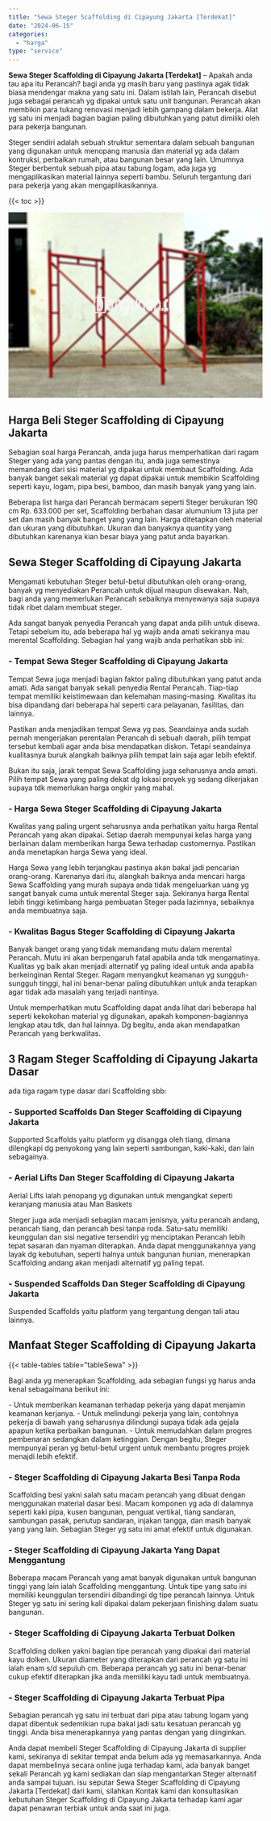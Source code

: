```yaml
---
title: "Sewa Steger Scaffolding di Cipayung Jakarta [Terdekat]"
date: "2024-06-15"
categories: 
  - "harga"
type: "service"
---
```


**Sewa Steger Scaffolding di Cipayung Jakarta \[Terdekat\]** – Apakah anda tau apa itu Perancah? bagi anda yg masih baru yang pastinya agak tidak biasa mendengar makna yang satu ini. Dalam istilah lain, Perancah disebut juga sebagai perancah yg dipakai untuk satu unit bangunan. Perancah akan membikin para tukang renovasi menjadi lebih gampang dalam bekerja. Alat yg satu ini menjadi bagian bagian paling dibutuhkan yang patut dimiliki oleh para pekerja bangunan.

Steger sendiri adalah sebuah struktur sementara dalam sebuah bangunan yang digunakan untuk menopang manusia dan material yg ada dalam kontruksi, perbaikan rumah, atau bangunan besar yang lain. Umumnya Steger berbentuk sebuah pipa atau tabung logam, ada juga yg mengaplikasikan material lainnya seperti bambu. Seluruh tergantung dari para pekerja yang akan mengaplikasikannya.

{{< toc >}}

![Sewa Steger Scaffolding di Cipayung Jakarta [Terdekat]](/images/sewa-scaffolding-steger-27.png)

## Harga Beli Steger Scaffolding di Cipayung Jakarta

Sebagian soal harga Perancah, anda juga harus memperhatikan dari ragam Steger yang ada yang pantas dengan itu, anda juga semestinya memandang dari sisi material yg dipakai untuk membaut Scaffolding. Ada banyak banget sekali material yg dapat dipakai untuk membikin Scaffolding seperti kayu, logam, pipa besi, bamboo, dan masih banyak yang yang lain.

Beberapa list harga dari Perancah bermacam seperti Steger berukuran 190 cm Rp. 633.000 per set, Scaffolding berbahan dasar alumunium 13 juta per set dan masih banyak banget yang yang lain. Harga ditetapkan oleh material dan ukuran yang dibutuhkan. Ukuran dan banyaknya quantity yang dibutuhkan karenanya kian besar biaya yang patut anda bayarkan.

## Sewa Steger Scaffolding di Cipayung Jakarta

Mengamati kebutuhan Steger betul-betul dibutuhkan oleh orang-orang, banyak yg menyediakan Perancah untuk dijual maupun disewakan. Nah, bagi anda yang memerlukan Perancah sebaiknya menyewanya saja supaya tidak ribet dalam membuat steger.

Ada sangat banyak penyedia Perancah yang dapat anda pilih untuk disewa. Tetapi sebelum itu, ada beberapa hal yg wajib anda amati sekiranya mau merental Scaffolding. Sebagian hal yang wajib anda perhatikan sbb ini:

### \- Tempat Sewa Steger Scaffolding di Cipayung Jakarta

Tempat Sewa juga menjadi bagian faktor paling dibutuhkan yang patut anda amati. Ada sangat banyak sekali penyedia Rental Perancah. Tiap-tiap tempat memiliki keistimewaan dan kelemahan masing-masing. Kwalitas itu bisa dipandang dari beberapa hal seperti cara pelayanan, fasilitas, dan lainnya.

Pastikan anda menjadikan tempat Sewa yg pas. Seandainya anda sudah pernah mengerjakan perentalan Perancah di sebuah daerah, pilih tempat tersebut kembali agar anda bisa mendapatkan diskon. Tetapi seandainya kualitasnya buruk alangkah baiknya pilih tempat lain saja agar lebih efektif.

Bukan itu saja, jarak tempat Sewa Scaffolding juga seharusnya anda amati. Pilih tempat Sewa yang paling dekat dg lokasi proyek yg sedang dikerjakan supaya tdk memerlukan harga ongkir yang mahal.

### \- Harga Sewa Steger Scaffolding di Cipayung Jakarta

Kwalitas yang paling urgent seharusnya anda perhatikan yaitu harga Rental Perancah yang akan dipakai. Setiap daerah mempunyai kelas harga yang berlainan dalam memberikan harga Sewa terhadap customernya. Pastikan anda menetapkan harga Sewa yang ideal.

Harga Sewa yang lebih terjangkau pastinya akan bakal jadi pencarian orang-orang. Karenanya dari itu, alangkah baiknya anda mencari harga Sewa Scaffolding yang murah supaya anda tidak mengeluarkan uang yg sangat banyak cuma untuk merental Steger saja. Sekiranya harga Rental lebih tinggi ketimbang harga pembuatan Steger pada lazimnya, sebaiknya anda membuatnya saja.

### \- Kwalitas Bagus Steger Scaffolding di Cipayung Jakarta

Banyak banget orang yang tidak memandang mutu dalam merental Perancah. Mutu ini akan berpengaruh fatal apabila anda tdk mengamatinya. Kualitas yg baik akan menjadi alternatif yg paling ideal untuk anda apabila berkeinginan Rental Steger. Ragam menyangkut keamanan yg sungguh-sungguh tinggi, hal ini benar-benar paling dibutuhkan untuk anda terapkan agar tidak ada masalah yang terjadi nantinya.

Untuk memperhatikan mutu Scaffolding dapat anda lihat dari beberapa hal seperti kekokohan material yg digunakan, apakah komponen-bagiannya lengkap atau tdk, dan hal lainnya. Dg begitu, anda akan mendapatkan Perancah yang berkwalitas.

## 3 Ragam Steger Scaffolding di Cipayung Jakarta Dasar

ada tiga ragam type dasar dari Scaffolding sbb:

### \- Supported Scaffolds Dan Steger Scaffolding di Cipayung Jakarta

Supported Scaffolds yaitu platform yg disangga oleh tiang, dimana dilengkapi dg penyokong yang lain seperti sambungan, kaki-kaki, dan lain sebagainya.

### \- Aerial Lifts Dan Steger Scaffolding di Cipayung Jakarta

Aerial Lifts ialah penopang yg digunakan untuk mengangkat seperti keranjang manusia atau Man Baskets

Steger juga ada menjadi sebagian macam jenisnya, yaitu perancah andang, perancah tiang, dan perancah besi tanpa roda. Satu-satu memiliki keunggulan dan sisi negative tersendiri yg menciptakan Perancah lebih tepat sasaran dan nyaman diterapkan. Anda dapat menggunakannya yang layak dg kebutuhan, seperti halnya untuk bangunan hunian, menerapkan Scaffolding andang akan menjadi alternatif yg paling tepat.

### \- Suspended Scaffolds Dan Steger Scaffolding di Cipayung Jakarta

Suspended Scaffolds yaitu platform yang tergantung dengan tali atau lainnya.

## Manfaat Steger Scaffolding di Cipayung Jakarta

{{< table-tables table="tableSewa" >}}

Bagi anda yg menerapkan Scaffolding, ada sebagian fungsi yg harus anda kenal sebagaimana berikut ini:

\- Untuk memberikan keamanan terhadap pekerja yang dapat menjamin keamanan kerjanya. - Untuk melindungi pekerja yang lain, contohnya pekerja di bawah yang seharusnya dilindungi supaya tidak ada gejala apapun ketika perbaikan bangunan. - Untuk memudahkan dalam progres pembenaran sedangkan dalam ketinggian. Dengan begitu, Steger mempunyai peran yg betul-betul urgent untuk membantu progres projek menajdi lebih efektif.

### \- Steger Scaffolding di Cipayung Jakarta Besi Tanpa Roda

Scaffolding besi yakni salah satu macam perancah yang dibuat dengan menggunakan material dasar besi. Macam komponen yg ada di dalamnya seperti kaki pipa, kusen bangunan, penguat vertikal, tiang sandaran, sambungan pasak, penutup sandaran, injakan tangga, dan masih banyak yang yang lain. Sebagian Steger yg satu ini amat efektif untuk digunakan.

### \- Steger Scaffolding di Cipayung Jakarta Yang Dapat Menggantung

Beberapa macam Perancah yang amat banyak digunakan untuk bangunan tinggi yang lain ialah Scaffolding menggantung. Untuk tipe yang satu ini memiliki keunggulan tersendiri dibandingi dg tipe perancah lainnya. Untuk Steger yg satu ini sering kali dipakai dalam pekerjaan finishing dalam suatu bangunan.

### \- Steger Scaffolding di Cipayung Jakarta Terbuat Dolken

Scaffolding dolken yakni bagian tipe perancah yang dipakai dari material kayu dolken. Ukuran diameter yang diterapkan dari perancah yg satu ini ialah enam s/d sepuluh cm. Beberapa perancah yg satu ini benar-benar cukup efektif diterapkan jika anda memiliki kayu tadi untuk membuatnya.

### \- Steger Scaffolding di Cipayung Jakarta Terbuat Pipa

Sebagian perancah yg satu ini terbuat dari pipa atau tabung logam yang dapat dibentuk sedemikian rupa bakal jadi satu kesatuan perancah yg tinggi. Anda bisa menerapkannya yang pantas dengan yang diinginkan.

Anda dapat membeli Steger Scaffolding di Cipayung Jakarta di supplier kami, sekiranya di sekitar tempat anda belum ada yg memasarkannya. Anda dapat membelinya secara online juga terhadap kami, ada banyak banget sekali Perancah yg kami sediakan dan siap mengantarkan Steger alternatif anda sampai tujuan. isu seputar Sewa Steger Scaffolding di Cipayung Jakarta \[Terdekat\] dari kami, silahkan Kontak kami dan konsultasikan kebutuhan Steger Scaffolding di Cipayung Jakarta terhadap kami agar dapat penawran terbiak untuk anda saat ini juga.
